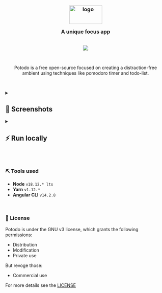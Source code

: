 <h3 align="center">
<a href="https://potodo.live">
<img src="https://user-images.githubusercontent.com/53125029/202863003-9eb276fe-b641-4466-9d3b-d0a6f650441e.svg" width="103px" height="58px" alt="logo">
</a><br/>
<img src="https://raw.githubusercontent.com/catppuccin/catppuccin/main/assets/misc/transparent.png" height="30" width="0px"/>
A unique focus app
<img src="https://raw.githubusercontent.com/catppuccin/catppuccin/main/assets/misc/transparent.png" height="30" width="0px"/>
</h3>
&nbsp;
<div align="center">
<img src="https://img.shields.io/github/license/PotodoApp/potodo?color=blue"> 
</div>

&nbsp;

<p align="center">
Potodo is a free open-source focused on creating a distraction-free ambient using techniques like pomodoro timer and todo-list.
</p>

&nbsp;

<details>
<summary><h2>📸 Screenshots</h2></summary>

![Main screen](https://user-images.githubusercontent.com/53125029/202861400-b66fb043-c5ad-44d6-9ecd-7fd97cf8d9ea.png)
![Timer screen](https://user-images.githubusercontent.com/53125029/202861416-f0fbecd6-beca-46ab-b723-21b26a4de9b5.png)
![Setting Screen](https://user-images.githubusercontent.com/53125029/202861436-96cf50fa-bd11-4993-8253-908e001de289.png)

</details>
<details>
<summary><h2>⚡ Run locally </h2></summary>
This app doesn't have a Docker build, still necessary the use of Angular CLI  
Before, make sure you have installed Node 18v lts and NPM

To download Angular CLI execute:  
```npm i -g @angular/cli```  

And this app uses yarn as package manager since it builds faster than NPM
Check if you have currently installed: `yarn -v`  
If not, execute:  
```npm i -g yarn```  

After downloading the requirements, enter on the downloaded repository and execute:  
```ng serve```  
to run locally.   
Finally, enter on: `http://localhost:4200/`  

</details>

&nbsp;

### ⛏ Tools used
- **Node** `v18.12.* lts`
- **Yarn** `v1.12.*`
- **Angular CLI** `v14.2.8`  

&nbsp;

### 📜 License
Potodo is under the GNU v3 license, which grants the following permissions:  

- Distribution
- Modification
- Private use

But revoge those:
- Commercial use

For more details see the [LICENSE](https://github.com/PotodoApp/Potodo/blob/main/LICENSE)

